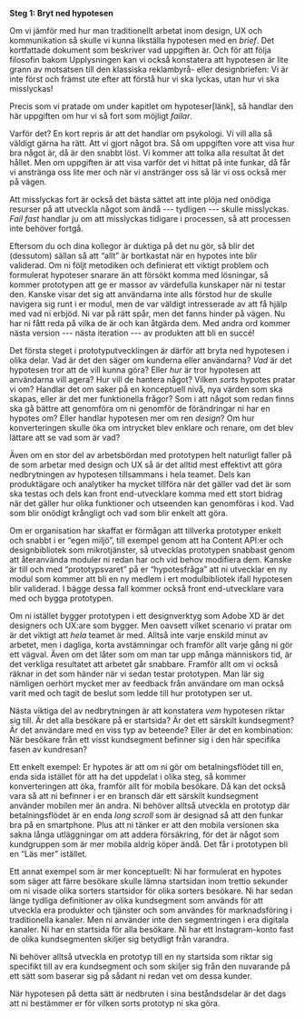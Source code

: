 **Steg 1: Bryt ned hypotesen**

Om vi jämför med hur man traditionellt arbetat inom design, UX och kommunikation så skulle vi kunna likställa hypotesen med en *brief*. Det kortfattade dokument som beskriver vad uppgiften är. Och för att följa filosofin bakom Upplysningen kan vi också konstatera att hypotesen är lite grann av motsatsen till den klassiska reklambyrå- eller designbriefen: Vi är inte först och främst ute efter att förstå hur vi ska lyckas, utan hur vi ska misslyckas!

Precis som vi pratade om under kapitlet om hypoteser\[länk\], så handlar den här uppgiften om hur vi så fort som möjligt *failar*. 

Varför det? En kort repris är att det handlar om psykologi. Vi vill alla så väldigt gärna ha rätt. Att vi gjort något bra. Så om uppgiften vore att visa hur bra något är, då är den snabbt löst. Vi kommer att tolka alla resultat åt det hållet. Men om uppgiften är att visa varför det vi hittat på inte funkar, då får vi anstränga oss lite mer och när vi anstränger oss så lär vi oss också mer på vägen.  

Att misslyckas fort är också det bästa sättet att inte plöja ned onödiga resurser på att utveckla något som ändå --- tydligen --- skulle misslyckas. *Fail fast* handlar ju om att misslyckas tidigare i processen, så att processen inte behöver fortgå. 

Eftersom du och dina kollegor är duktiga på det nu gör, så blir det (dessutom) sällan så att “allt” är bortkastat när en hypotes inte blir validerad. Om ni följt metodiken och definierat ett viktigt problem och formulerat hypoteser snarare än att försökt komma med lösningar, så kommer prototypen att ge er massor av värdefulla kunskaper när ni testar den. Kanske visar det sig att användarna inte alls förstod hur de skulle navigera sig runt i er modul, men de var väldigt intresserade av att få hjälp med vad ni erbjöd. Ni var på rätt spår, men det fanns hinder på vägen. Nu har ni fått reda på vilka de är och kan åtgärda dem. Med andra ord kommer nästa version --- nästa iteration --- av produkten att bli en succé! 

Det första steget i prototyputvecklingen är därför att bryta ned hypotesen i olika delar. Vad är det den säger om kunderna eller användarna? *Vad* är det hypotesen tror att de vill kunna göra? Eller *hur* är tror hypotesen att användarna vill agera? Hur vill de hantera något? Vilken *sorts* hypotes pratar vi om? Handlar det om saker på en konceptuell nivå, nya värden som ska skapas, eller är det mer funktionella frågor? Som i att något som redan finns ska gå bättre att genomföra om ni genomför de förändringar ni har en hypotes om? Eller handlar hypotesen mer om ren *design*? Om hur konverteringen skulle öka om intrycket blev enklare och renare, om det blev lättare att se vad som är vad? 

Även om en stor del av arbetsbördan med prototypen helt naturligt faller på de som arbetar med design och UX så är det alltid mest effektivt att göra nedbrytningen av hypotesen tillsammans i hela teamet. Dels kan produktägare och analytiker ha mycket tillföra när det gäller vad det är som ska testas och dels kan front end-utvecklare komma med ett stort bidrag när det gäller hur olika funktioner och utseenden kan genomföras i kod. Vad som blir onödigt krångligt och vad som blir enkelt att göra. 

Om er organisation har skaffat er förmågan att tillverka prototyper enkelt och snabbt i er “egen miljö”, till exempel genom att ha Content API:er och designbibliotek som mikrotjänster, så utvecklas prototypen snabbast genom att återanvända moduler ni redan har och vid behov modifiera dem. Kanske är till och med “prototypsvaret” på er “hypotesfråga” att ni utvecklar en ny modul som kommer att bli en ny medlem i ert modulbibliotek ifall hypotesen blir validerad. I bägge dessa fall kommer också front end-utvecklare vara med och bygga prototypen. 

Om ni istället bygger prototypen i ett designverktyg som Adobe XD är det designers och UX:are som bygger. Men oavsett vilket scenario vi pratar om är det viktigt att *hela* teamet är med. Alltså inte varje enskild minut av arbetet, men i dagliga, korta avstämningar och framför allt varje gång ni gör ett vägval. Även om det låter som om man tar upp många människors tid, är det verkliga resultatet att arbetet går snabbare. Framför allt om vi också räknar in det som händer när vi sedan testar prototypen. Man lär sig nämligen oerhört mycket mer av feedback från användare om man också varit med och tagit de beslut som ledde till hur prototypen ser ut. 

Nästa viktiga del av nedbrytningen är att konstatera *vem* hypotesen riktar sig till. Är det alla besökare på er startsida? Är det ett särskilt kundsegment? Är det användare med en viss typ av beteende? Eller är det en kombination: När besökare från ett visst kundsegment befinner sig i den här specifika fasen av kundresan? 

Ett enkelt exempel: Er hypotes är att om ni gör om betalningsflödet till en, enda sida istället för att ha det uppdelat i olika steg, så kommer konverteringen att öka, framför allt för mobila besökare. Då kan det också vara så att ni befinner i er en bransch där ett särskilt kundsegment använder mobilen mer än andra. Ni behöver alltså utveckla en prototyp där betalningsflödet är en enda *long scroll* som är designad så att den funkar bra på en smartphone. Plus att ni tänker er att den mobila versionen ska sakna långa utläggningar om att addera försäkring, för det är något som kundgruppen som är mer mobila aldrig köper ändå. Det får i prototypen bli en “Läs mer” istället. 

Ett annat exempel som är mer konceptuellt: Ni har formulerat en hypotes som säger att färre besökare skulle lämna startsidan inom trettio sekunder om ni visade olika sorters startsidor för olika sorters besökare. Ni har sedan länge tydliga definitioner av olika kundsegment som används för att utveckla era produkter och tjänster och som användes för marknadsföring i traditionella kanaler. Men ni använder inte den segmentringen i era digitala kanaler. Ni har en startsida för alla besökare. Ni har ett Instagram-konto fast de olika kundsegmenten skiljer sig betydligt från varandra. 

Ni behöver alltså utveckla en prototyp till en ny startsida som riktar sig specifikt till av era kundsegment och som skiljer sig från den nuvarande på ett sätt som baserar sig på sådant ni redan vet om dessa kunder. 

När hypotesen på detta sätt är nedbruten i sina beståndsdelar är det dags att ni bestämmer er för vilken sorts prototyp ni ska göra. 